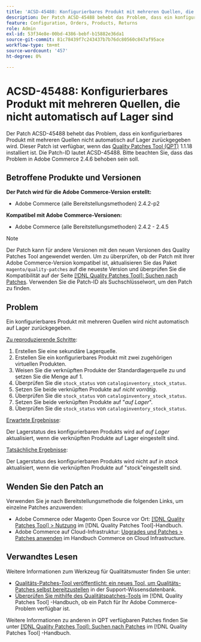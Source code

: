 ```yaml
---
title: 'ACSD-45488: Konfigurierbares Produkt mit mehreren Quellen, die nicht automatisch auf Lager sind'
description: Der Patch ACSD-45488 behebt das Problem, dass ein konfigurierbares Produkt mit mehreren Quellen nicht automatisch auf Lager zurückgegeben wird. Dieser Patch ist verfügbar, wenn das [Quality Patches Tool (QPT)](https://experienceleague.adobe.com/en/docs/commerce-knowledge-base/kb/announcements/commerce-announcements/magento-quality-patches-released-new-tool-to-self-serve-quality-patches) 1.1.18 installiert ist. Die Patch-ID lautet ACSD-45488. Bitte beachten Sie, dass das Problem in Adobe Commerce 2.4.6 behoben sein soll.
feature: Configuration, Orders, Products, Returns
role: Admin
exl-id: 53f34e8e-00bd-4386-bebf-b15882e36da1
source-git-commit: 81c78439f7c243437b7b76dc80560c847af95ace
workflow-type: tm+mt
source-wordcount: '457'
ht-degree: 0%

---
```


# ACSD-45488: Konfigurierbares Produkt mit mehreren Quellen, die nicht automatisch auf Lager sind

Der Patch ACSD-45488 behebt das Problem, dass ein konfigurierbares Produkt mit mehreren Quellen nicht automatisch auf Lager zurückgegeben wird. Dieser Patch ist verfügbar, wenn das [Quality Patches Tool (QPT)](https://experienceleague.adobe.com/en/docs/commerce-knowledge-base/kb/announcements/commerce-announcements/magento-quality-patches-released-new-tool-to-self-serve-quality-patches) 1.1.18 installiert ist. Die Patch-ID lautet ACSD-45488. Bitte beachten Sie, dass das Problem in Adobe Commerce 2.4.6 behoben sein soll.

## Betroffene Produkte und Versionen

**Der Patch wird für die Adobe Commerce-Version erstellt:**

* Adobe Commerce (alle Bereitstellungsmethoden) 2.4.2-p2

**Kompatibel mit Adobe Commerce-Versionen:**

* Adobe Commerce (alle Bereitstellungsmethoden) 2.4.2 - 2.4.5

>[!NOTE]
>
>Der Patch kann für andere Versionen mit den neuen Versionen des Quality Patches Tool angewendet werden. Um zu überprüfen, ob der Patch mit Ihrer Adobe Commerce-Version kompatibel ist, aktualisieren Sie das Paket `magento/quality-patches` auf die neueste Version und überprüfen Sie die Kompatibilität auf der Seite [[!DNL Quality Patches Tool]: Suchen nach Patches](https://experienceleague.adobe.com/en/docs/commerce-knowledge-base/kb/announcements/commerce-announcements/magento-quality-patches-released-new-tool-to-self-serve-quality-patches). Verwenden Sie die Patch-ID als Suchschlüsselwort, um den Patch zu finden.

## Problem

Ein konfigurierbares Produkt mit mehreren Quellen wird nicht automatisch auf Lager zurückgegeben.

<u>Zu reproduzierende Schritte</u>:

1. Erstellen Sie eine sekundäre Lagerquelle.
1. Erstellen Sie ein konfigurierbares Produkt mit zwei zugehörigen virtuellen Produkten.
1. Weisen Sie die verknüpften Produkte der Standardlagerquelle zu und setzen Sie die Menge auf 1.
1. Überprüfen Sie die `stock_status` von `cataloginventory_stock_status`.
1. Setzen Sie beide verknüpften Produkte auf *nicht vorrätig*.
1. Überprüfen Sie die `stock_status` von `cataloginventory_stock_status`.
1. Setzen Sie beide verknüpften Produkte auf &quot;*auf Lager*&quot;.
1. Überprüfen Sie die `stock_status` von `cataloginventory_stock_status`.

<u>Erwartete Ergebnisse</u>:

Der Lagerstatus des konfigurierbaren Produkts wird auf *auf Lager* aktualisiert, wenn die verknüpften Produkte auf Lager eingestellt sind.

<u>Tatsächliche Ergebnisse</u>:

Der Lagerstatus des konfigurierbaren Produkts wird nicht auf *in stock* aktualisiert, wenn die verknüpften Produkte auf &quot;stock&quot;eingestellt sind.

## Wenden Sie den Patch an

Verwenden Sie je nach Bereitstellungsmethode die folgenden Links, um einzelne Patches anzuwenden:

* Adobe Commerce oder Magento Open Source vor Ort: [[!DNL Quality Patches Tool] > Nutzung](/help/tools/quality-patches-tool/usage.md) im [!DNL Quality Patches Tool]-Handbuch.
* Adobe Commerce auf Cloud-Infrastruktur: [Upgrades und Patches > Patches anwenden](https://experienceleague.adobe.com/docs/commerce-cloud-service/user-guide/develop/upgrade/apply-patches.html) im Handbuch Commerce on Cloud Infrastructure.

## Verwandtes Lesen

Weitere Informationen zum Werkzeug für Qualitätsmuster finden Sie unter:

* [Qualitäts-Patches-Tool veröffentlicht: ein neues Tool, um Qualitäts-Patches selbst bereitzustellen](https://experienceleague.adobe.com/en/docs/commerce-knowledge-base/kb/announcements/commerce-announcements/magento-quality-patches-released-new-tool-to-self-serve-quality-patches) in der Support-Wissensdatenbank.
* [Überprüfen Sie mithilfe des Qualitätspatches-Tools](/help/tools/quality-patches-tool/patches-available-in-qpt/check-patch-for-magento-issue-with-magento-quality-patches.md) im [!DNL Quality Patches Tool] -Handbuch, ob ein Patch für Ihr Adobe Commerce-Problem verfügbar ist.

Weitere Informationen zu anderen in QPT verfügbaren Patches finden Sie unter [[!DNL Quality Patches Tool]: Suchen nach Patches](https://experienceleague.adobe.com/tools/commerce-quality-patches/index.html) im [!DNL Quality Patches Tool] -Handbuch.
